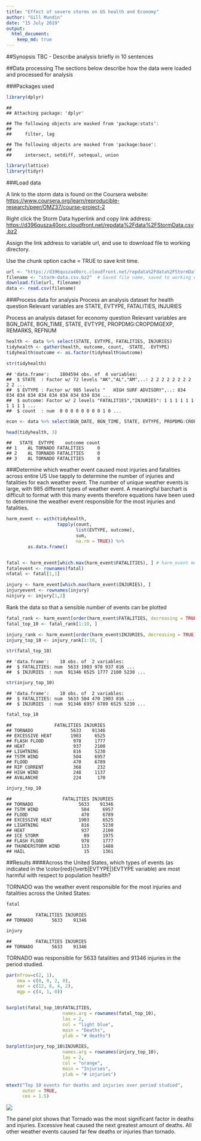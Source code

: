 ```yaml
---
title: "Effect of severe storms on US health and Economy"
author: "Gill Mundin"
date: "15 July 2019"
output: 
  html_document:
    keep_md: true
---
```



##Synopsis
TBC - Describe analysis briefly in 10 sentences


##Data processing
The sections below describe how the data were loaded and processed for analysis

###Packages used

```r
library(dplyr)
```

```
## 
## Attaching package: 'dplyr'
```

```
## The following objects are masked from 'package:stats':
## 
##     filter, lag
```

```
## The following objects are masked from 'package:base':
## 
##     intersect, setdiff, setequal, union
```

```r
library(lattice)
library(tidyr)
```

###Load data

A link to the storm data is found on the Coursera website:
https://www.coursera.org/learn/reproducible-research/peer/OMZ37/course-project-2

Right click the Storm Data hyperlink and copy link address:
https://d396qusza40orc.cloudfront.net/repdata%2Fdata%2FStormData.csv.bz2

Assign the link address to variable url, and use to download file to working directory.

Use the chunk option cache = TRUE to save knit time.


```r
url <- "https://d396qusza40orc.cloudfront.net/repdata%2Fdata%2FStormData.csv.bz2"
filename <- "storm-data.csv.bz2"  # Saved file name, saved to working directory
download.file(url, filename)
data <- read.csv(filename)
```


###Process data for analysis
Process an analysis dataset for health question
Relevant variables are STATE, EVTYPE, FATALITIES, INJURIES

Process an analysis dataset for economy question
Relevant variables are BGN_DATE, BGN_TIME, STATE, EVTYPE, PROPDMG:CROPDMGEXP, REMARKS, REFNUM




```r
health <- data %>% select(STATE, EVTYPE, FATALITIES, INJURIES)
tidyhealth <- gather(health, outcome, count, -STATE, -EVTYPE)
tidyhealth$outcome <- as.factor(tidyhealth$outcome)

str(tidyhealth)
```

```
## 'data.frame':	1804594 obs. of  4 variables:
##  $ STATE  : Factor w/ 72 levels "AK","AL","AM",..: 2 2 2 2 2 2 2 2 2 2 ...
##  $ EVTYPE : Factor w/ 985 levels "   HIGH SURF ADVISORY",..: 834 834 834 834 834 834 834 834 834 834 ...
##  $ outcome: Factor w/ 2 levels "FATALITIES","INJURIES": 1 1 1 1 1 1 1 1 1 1 ...
##  $ count  : num  0 0 0 0 0 0 0 0 1 0 ...
```

```r
econ <- data %>% select(BGN_DATE, BGN_TIME, STATE, EVTYPE, PROPDMG:CROPDMGEXP, REMARKS, REFNUM)

head(tidyhealth, 3)
```

```
##   STATE  EVTYPE    outcome count
## 1    AL TORNADO FATALITIES     0
## 2    AL TORNADO FATALITIES     0
## 3    AL TORNADO FATALITIES     0
```

###Determine which weather event caused most injuries and fatalities across entire US
Use tapply to determine the number of injuries and fatalities for each weather event.
The number of unique weather events is large, with 985 different types of weather event.
A meaningful barchart is difficult to format with this many events therefore equations have 
been used to determine the weather event responsible for the most injuries and fatalities.


```r
harm_event <- with(tidyhealth,
                   tapply(count, 
                          list(EVTYPE, outcome), 
                          sum,
                          na.rm = TRUE)) %>% 
        as.data.frame()


fatal <- harm_event[which.max(harm_event$FATALITIES), ] # harm_event must be df for this to work
fatalevent <- rownames(fatal)
nfatal <- fatal[1,1]

injury <- harm_event[which.max(harm_event$INJURIES), ]
injuryevent <- rownames(injury)
ninjury <- injury[1,2]
```

Rank the data so that a sensible number of events can be plotted


```r
fatal_rank <- harm_event[order(harm_event$FATALITIES, decreasing = TRUE), ]
fatal_top_10 <- fatal_rank[1:10, ]

injury_rank <- harm_event[order(harm_event$INJURIES, decreasing = TRUE), ]
injury_top_10 <- injury_rank[1:10, ]

str(fatal_top_10)
```

```
## 'data.frame':	10 obs. of  2 variables:
##  $ FATALITIES: num  5633 1903 978 937 816 ...
##  $ INJURIES  : num  91346 6525 1777 2100 5230 ...
```

```r
str(injury_top_10)
```

```
## 'data.frame':	10 obs. of  2 variables:
##  $ FATALITIES: num  5633 504 470 1903 816 ...
##  $ INJURIES  : num  91346 6957 6789 6525 5230 ...
```

```r
fatal_top_10
```

```
##                FATALITIES INJURIES
## TORNADO              5633    91346
## EXCESSIVE HEAT       1903     6525
## FLASH FLOOD           978     1777
## HEAT                  937     2100
## LIGHTNING             816     5230
## TSTM WIND             504     6957
## FLOOD                 470     6789
## RIP CURRENT           368      232
## HIGH WIND             248     1137
## AVALANCHE             224      170
```

```r
injury_top_10
```

```
##                   FATALITIES INJURIES
## TORNADO                 5633    91346
## TSTM WIND                504     6957
## FLOOD                    470     6789
## EXCESSIVE HEAT          1903     6525
## LIGHTNING                816     5230
## HEAT                     937     2100
## ICE STORM                 89     1975
## FLASH FLOOD              978     1777
## THUNDERSTORM WIND        133     1488
## HAIL                      15     1361
```





##Results
####Across the United States, which types of events (as indicated in the \color{red}{\verb|EVTYPE|}EVTYPE variable) are most harmful with respect to population health?

TORNADO was the weather event responsible for the most injuries and fatalities across the United States:


```r
fatal
```

```
##         FATALITIES INJURIES
## TORNADO       5633    91346
```

```r
injury
```

```
##         FATALITIES INJURIES
## TORNADO       5633    91346
```

TORNADO was responsible for 5633 fatalities and 91346 injuries in the period studied.



```r
par(mfrow=c(2, 1), 
    oma = c(0, 0, 2, 0),
    mar = c(12, 8, 4, 2),
    mgp = c(4, 1, 0))


barplot(fatal_top_10$FATALITIES, 
                     names.arg = rownames(fatal_top_10), 
                     las = 2,
                     col = "light blue",
                     main = "Deaths",
                     ylab = "# deaths")

barplot(injury_top_10$INJURIES, 
                     names.arg = rownames(injury_top_10), 
                     las = 2,
                     col = "orange",
                     main = "Injuries",
                     ylab = "# injuries")

mtext("Top 10 events for deaths and injuries over period studied", 
      outer = TRUE, 
      cex = 1.5)
```

![](GM_Wk_4_RR_Assignment_files/figure-html/healthplots-1.png)<!-- -->

The panel plot shows that Tornado was the most significant factor in deaths and injuries.  Excessive heat caused the next greatest amount of deaths.  All other weather events caused far few deaths or injuries than tornado.
